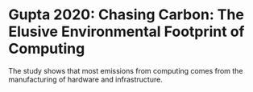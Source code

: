 # Gupta 2020: Chasing Carbon: The Elusive Environmental Footprint of Computing

The study shows that most emissions from computing comes from the manufacturing of hardware and infrastructure.
